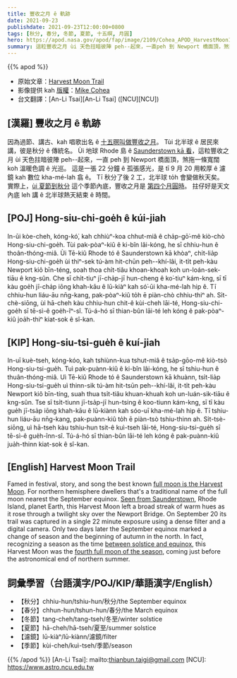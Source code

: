 ```yaml
---
title: 豐收之月 ê 軌跡
date: 2021-09-23
publishdate: 2021-09-23T12:00:00+0800
tags: [秋分, 春分, 冬節, 夏節, 十五暝, 月圓]
hero: https://apod.nasa.gov/apod/fap/image/2109/Cohea_APOD_HarvestMoon1067.jpg
summary: 這粒豐收之月 ùi 天色拄暗彼陣 peh--起來，一直peh 到 Newport 橋面頂，煞拖一條寬闊 koh 溫暖色調 ê 光巡。
---
```


{{% apod %}}

- 原始文章：[Harvest Moon Trail](https://apod.nasa.gov/apod/ap210923.html)
- 影像提供 kah [版權][copyright]：[Mike Cohea](https://twitter.com/MikeCohea)
- 台文翻譯：[An-Li Tsai][An-Li Tsai] ([NCU][NCU])

## [漢羅] 豐收之月 ê 軌跡
因為過節、講古、kah 唱歌出名 ê [十五暝叫做豐收之月][full moon is the Harvest Moon]。
Tùi 北半球 ê 居民來講，彼是秋分 ê 傳統名。
Ùi 地球 Rhode 島 ê [Saunderstown kā 看][Seen from Saunderstown]，這粒豐收之月 ùi 天色拄暗彼陣 peh--起來，一直 peh 到 Newport 橋面頂，煞拖一條寬闊 koh 溫暖色調 ê 光巡。
這是一張 22 分鐘 ê 孤張感光，是 tī 9 月 20 用較厚 ê 濾鏡 kah 數位 kha-mé-lah 翕 ê。
Tī 秋分了後 2 工，北半球 to̍h 會變做秋天矣。
實際上，[ùi 夏節到秋分][between solstice and equinox] 這个季節內底，豐收之月是 [第四个月圓時][fourth full moon of the season t]。
拄仔好是天文內底 leh 講 ê 北半球熱天結束 ê 時間。

## [POJ] Hong-siu-chi-goe̍h ê kúi-jiah
In-ūi kòe-cheh, kóng-kó͘, kah chhiùⁿ-koa chhut-miâ ê cha̍p-gō͘-mê kiò-chò Hong-siu-chi-goe̍h.
Tùi pak-pòaⁿ-kiû ê ki-bîn lâi-kóng, he sī chhiu-hun ê thoân-thóng-miâ.
Ùi Tē-kiû Rhode tó ê Saunderstown kā khòaⁿ, chi̍t-lia̍p Hong-siu-chi-goe̍h ùi thiⁿ-sek tú-àm hit-chūn peh--khí-lâi, it-ti̍t peh-kàu Newport kiô bīn-téng, soah thoa chi̍t-tiâu khoan-khoah koh un-loán-sek-tiāu ê kng-sûn.
Che sī chi̍t-tiuⁿ jī-cha̍p-jī hun-cheng ê ko͘-tiuⁿ kám-kng, sī tī kàu goe̍h jī-cha̍p iōng khah-kāu ê lū-kiàⁿ kah só͘-ūi kha-mé-lah hip ê.
Tī chhiu-hun liáu-āu nn̄g-kang, pak-pòaⁿ-kiû to̍h ē piàn-chò chhiu-thiⁿ ah.
Si̍t-chè-siōng, ùi hā-cheh kàu chhiu-hun chit-ê kùi-cheh lāi-té, Hong-siu-chi-goe̍h sī tē-sì-ê goe̍h-îⁿ-sî.
Tú-á-hó sī thian-bûn lāi-té leh kóng ê pak-pòaⁿ-kiû joa̍h-thiⁿ kiat-sok ê sî-kan.

## [KIP] Hong-siu-tsi-gue̍h ê kuí-jiah
In-uī kuè-tseh, kóng-kóo, kah tshiùnn-kua tshut-miâ ê tsa̍p-gōo-mê kiò-tsò Hong-siu-tsi-gue̍h.
Tuì pak-puànn-kiû ê ki-bîn lâi-kóng, he sī tshiu-hun ê thuân-thóng-miâ.
Uì Tē-kiû Rhode tó ê Saunderstown kā khuànn, tsi̍t-lia̍p Hong-siu-tsi-gue̍h uì thinn-sik tú-àm hit-tsūn peh--khí-lâi, it-ti̍t peh-kàu Newport kiô bīn-tíng, suah thua tsi̍t-tiâu khuan-khuah koh un-luán-sik-tiāu ê kng-sûn.
Tse sī tsi̍t-tiunn jī-tsa̍p-jī hun-tsing ê koo-tiunn kám-kng, sī tī kàu gue̍h jī-tsa̍p iōng khah-kāu ê lū-kiànn kah sóo-uī kha-mé-lah hip ê.
Tī tshiu-hun liáu-āu nn̄g-kang, pak-puànn-kiû to̍h ē piàn-tsò tshiu-thinn ah.
Si̍t-tsè-siōng, uì hā-tseh kàu tshiu-hun tsit-ê kuì-tseh lāi-té, Hong-siu-tsi-gue̍h sī tē-sì-ê gue̍h-înn-sî.
Tú-á-hó sī thian-bûn lāi-té leh kóng ê pak-puànn-kiû jua̍h-thinn kiat-sok ê sî-kan.

## [English] Harvest Moon Trail
Famed in festival, story, and song the best known [full moon is the Harvest Moon][full moon is the Harvest Moon].
For northern hemisphere dwellers that's a traditional name of the full moon nearest the September equinox.
[Seen from Saunderstown][Seen from Saunderstown], Rhode Island, planet Earth, this Harvest Moon left a broad streak of warm hues as it rose through a twilight sky over the Newport Bridge.
On September 20 its trail was captured in a single 22 minute exposure using a dense filter and a digital camera.
Only two days later the September equinox marked a change of season and the beginning of autumn in the north.
In fact, recognizing a season as the time [between solstice and equinox][between solstice and equinox], this Harvest Moon was the [fourth full moon of the season][fourth full moon of the season e], coming just before the astronomical end of northern summer.


## 詞彙學習（台語漢字/POJ/KIP/華語漢字/English）
- 【秋分】chhiu-hun/tshiu-hun/秋分/the September equinox
- 【春分】chhun-hun/tshun-hun/春分/the March equinox
- 【冬節】tang-cheh/tang-tseh/冬至/winter solstice
- 【夏節】hā-cheh/hā-tseh/夏至/summer solstice
- 【濾鏡】lū-kiàⁿ/lū-kiànn/濾鏡/filter
- 【季節】kùi-cheh/kuì-tseh/季節/season

{{% /apod %}}
[An-Li Tsai]: mailto:thianbun.taigi@gmail.com
[NCU]: https://www.astro.ncu.edu.tw

[copyright]: https://apod.nasa.gov/apod/fap/lib/about_apod.html#srapply
[full moon is the Harvest Moon]:https://earthsky.org/astronomy-essentials/harvest-moon-2/
[Seen from Saunderstown]:https://twitter.com/MikeCohea/status/1440104436194582529/photo/1
[between solstice and equinox]:https://blogs.nasa.gov/Watch_the_Skies/2021/09/
[fourth full moon of the season e]:https://apod.nasa.gov/apod/ap210826.html
[fourth full moon of the season t]:https://apod.tw/daily/20210826/
